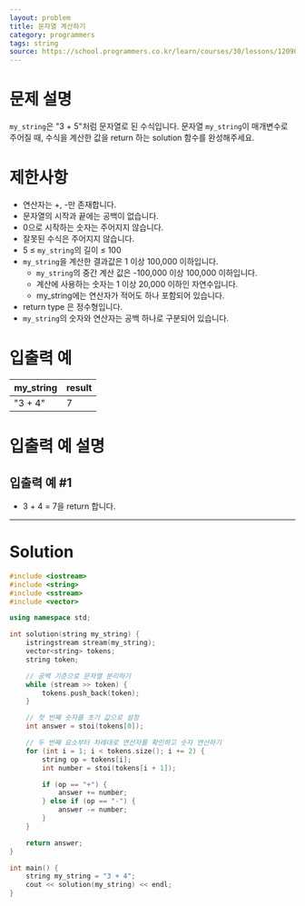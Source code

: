 ```yaml
---
layout: problem
title: 문자열 계산하기
category: programmers
tags: string
source: https://school.programmers.co.kr/learn/courses/30/lessons/120902
---
```


# 문제 설명

`my_string`은 "3 + 5"처럼 문자열로 된 수식입니다. 문자열 `my_string`이 매개변수로 주어질 때, 수식을 계산한 값을 return 하는 solution 함수를 완성해주세요.

# 제한사항

- 연산자는 +, -만 존재합니다.
- 문자열의 시작과 끝에는 공백이 없습니다.
- 0으로 시작하는 숫자는 주어지지 않습니다.
- 잘못된 수식은 주어지지 않습니다.
- 5 ≤ `my_string`의 길이 ≤ 100
- `my_string`을 계산한 결과값은 1 이상 100,000 이하입니다.
    - `my_string`의 중간 계산 값은 -100,000 이상 100,000 이하입니다.
    - 계산에 사용하는 숫자는 1 이상 20,000 이하인 자연수입니다.
    - my_string에는 연산자가 적어도 하나 포함되어 있습니다.
- return type 은 정수형입니다.
- `my_string`의 숫자와 연산자는 공백 하나로 구분되어 있습니다.

# 입출력 예

| my_string | result |
| --- | --- |
| "3 + 4" | 7 |

# 입출력 예 설명

## 입출력 예 #1

- 3 + 4 = 7을 return 합니다.

---

# Solution

```cpp
#include <iostream>
#include <string>
#include <sstream>
#include <vector>

using namespace std;

int solution(string my_string) {
    istringstream stream(my_string);
    vector<string> tokens;
    string token;

    // 공백 기준으로 문자열 분리하기
    while (stream >> token) {
        tokens.push_back(token);
    }

    // 첫 번째 숫자를 초기 값으로 설정
    int answer = stoi(tokens[0]);

    // 두 번째 요소부터 차례대로 연산자를 확인하고 숫자 연산하기
    for (int i = 1; i < tokens.size(); i += 2) {
        string op = tokens[i];
        int number = stoi(tokens[i + 1]);

        if (op == "+") {
            answer += number;
        } else if (op == "-") {
            answer -= number;
        }
    }

    return answer;
}

int main() {
    string my_string = "3 + 4";
    cout << solution(my_string) << endl;
}
```
